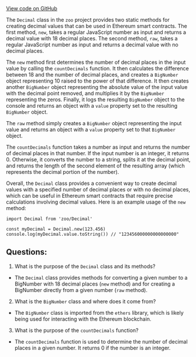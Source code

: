 [View code on GitHub](zoo-labs/zoo/blob/master/contracts/utils/Decimal.ts)

The `Decimal` class in the `zoo` project provides two static methods for creating decimal values that can be used in Ethereum smart contracts. The first method, `new`, takes a regular JavaScript number as input and returns a decimal value with 18 decimal places. The second method, `raw`, takes a regular JavaScript number as input and returns a decimal value with no decimal places.

The `new` method first determines the number of decimal places in the input value by calling the `countDecimals` function. It then calculates the difference between 18 and the number of decimal places, and creates a `BigNumber` object representing 10 raised to the power of that difference. It then creates another `BigNumber` object representing the absolute value of the input value with the decimal point removed, and multiplies it by the `BigNumber` representing the zeros. Finally, it logs the resulting `BigNumber` object to the console and returns an object with a `value` property set to the resulting `BigNumber` object.

The `raw` method simply creates a `BigNumber` object representing the input value and returns an object with a `value` property set to that `BigNumber` object.

The `countDecimals` function takes a number as input and returns the number of decimal places in that number. If the input number is an integer, it returns 0. Otherwise, it converts the number to a string, splits it at the decimal point, and returns the length of the second element of the resulting array (which represents the decimal portion of the number).

Overall, the `Decimal` class provides a convenient way to create decimal values with a specified number of decimal places or with no decimal places, which can be useful in Ethereum smart contracts that require precise calculations involving decimal values. Here is an example usage of the `new` method:

```
import Decimal from 'zoo/Decimal'

const myDecimal = Decimal.new(123.456)
console.log(myDecimal.value.toString()) // "123456000000000000000"
```
## Questions: 
 1. What is the purpose of the `Decimal` class and its methods?
- The `Decimal` class provides methods for converting a given number to a BigNumber with 18 decimal places (`new` method) and for creating a BigNumber directly from a given number (`raw` method).

2. What is the `BigNumber` class and where does it come from?
- The `BigNumber` class is imported from the `ethers` library, which is likely being used for interacting with the Ethereum blockchain.

3. What is the purpose of the `countDecimals` function?
- The `countDecimals` function is used to determine the number of decimal places in a given number. It returns 0 if the number is an integer.